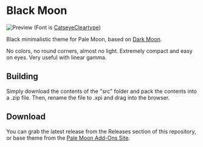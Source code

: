 # Black Moon
![Preview](https://i.imgur.com/AAmbY5e.png) (Font is [CatseyeCleartype](https://github.com/Servail/fonts))

Black minimalistic theme for Pale Moon, based on [Dark Moon](https://github.com/Lootyhoof/darkmoon).

No colors, no round corners, almost no light. Extremely compact and easy on eyes. Very useful with linear gamma.

## Building
Simply download the contents of the "src" folder and pack the contents into a .zip file. Then, rename the file to .xpi and drag into the browser.

## Download
You can grab the latest release from the Releases section of this repository, or base theme from the [Pale Moon Add-Ons Site](https://addons.palemoon.org/themes/complete/darkmoon/).
